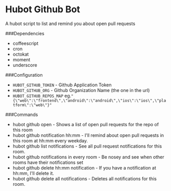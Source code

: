 # Hubot Github Bot

A hubot script to list and remind you about open pull requests

###Dependencies
- coffeescript
- cron
- octokat
- moment
- underscore

###Configuration
- `HUBOT_GITHUB_TOKEN` - Github Application Token
- `HUBOT_GITHUB_ORG` - Github Organization Name (the one in the url)
- `HUBOT_GITHUB_REPOS_MAP` eg.`"{\"web\":\"frontend\",\"android\":\"android\",\"ios\":\"ios\",\"platform\":\"web\"}"`

###Commands
- hubot github open - Shows a list of open pull requests for the repo of this room
- hubot github notification hh:mm - I'll remind about open pull requests in this room at hh:mm every weekday.
- hubot github list notifications - See all pull request notifications for this room.
- hubot github notifications in every room - Be nosey and see when other rooms have their notifications set
- hubot github delete hh:mm notification - If you have a notification at hh:mm, I'll delete it.
- hubot github delete all notifications - Deletes all notifications for this room.
